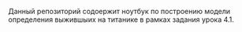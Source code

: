 Данный репозиторий содоержит ноутбук по построению модели определения выжившыих на титанике в рамках задания урока 4.1.
